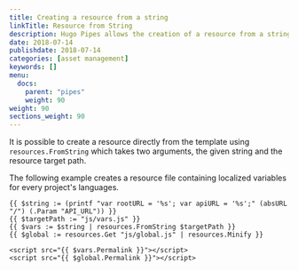 ```yaml
---
title: Creating a resource from a string
linkTitle: Resource from String
description: Hugo Pipes allows the creation of a resource from a string.
date: 2018-07-14
publishdate: 2018-07-14
categories: [asset management]
keywords: []
menu:
  docs:
    parent: "pipes"
    weight: 90
weight: 90
sections_weight: 90
---
```


It is possible to create a resource directly from the template using `resources.FromString` which takes two arguments, the given string and the resource target path.

The following example creates a resource file containing localized variables for every project's languages.

```go-html-template
{{ $string := (printf "var rootURL = '%s'; var apiURL = '%s';" (absURL "/") (.Param "API_URL")) }}
{{ $targetPath := "js/vars.js" }}
{{ $vars := $string | resources.FromString $targetPath }}
{{ $global := resources.Get "js/global.js" | resources.Minify }}

<script src="{{ $vars.Permalink }}"></script>
<script src="{{ $global.Permalink }}"></script>
```
